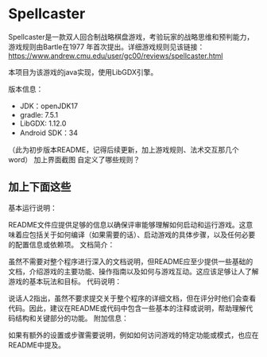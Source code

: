 # Spellcaster
Spellcaster是一款双人回合制战略棋盘游戏，考验玩家的战略思维和预判能力，游戏规则由Bartle在1977 年首次提出。详细游戏规则见该链接：
https://www.andrew.cmu.edu/user/gc00/reviews/spellcaster.html

本项目为该游戏的java实现，使用LibGDX引擎。

版本信息：
* JDK：openJDK17 
* gradle: 7.5.1
* LibGDX: 1.12.0
* Android SDK：34

（此为初步版本README，记得后续更新，加上游戏规则、法术交互那几个word）
加上界面截图 自定义了哪些规则？

## 加上下面这些

基本运行说明：


README文件应提供足够的信息以确保评审能够理解如何启动和运行游戏。这意味着应包括关于如何编译（如果需要的话）、启动游戏的具体步骤，以及任何必要的配置信息或依赖项。
文档简介：

虽然不需要对整个程序进行深入的文档说明，但README应至少提供一些基础的文档，介绍游戏的主要功能、操作指南以及如何与游戏互动。这应该足够让人了解游戏的基本玩法和目标。
代码说明：

说话人2指出，虽然不要求提交关于整个程序的详细文档，但在评分时他们会查看代码。因此，建议在README或代码中包含一些基本的注释或说明，帮助理解代码结构和关键部分的功能。
附加信息：

如果有额外的设置或步骤需要说明，例如如何访问游戏的特定功能或模式，也应在README中提及。
